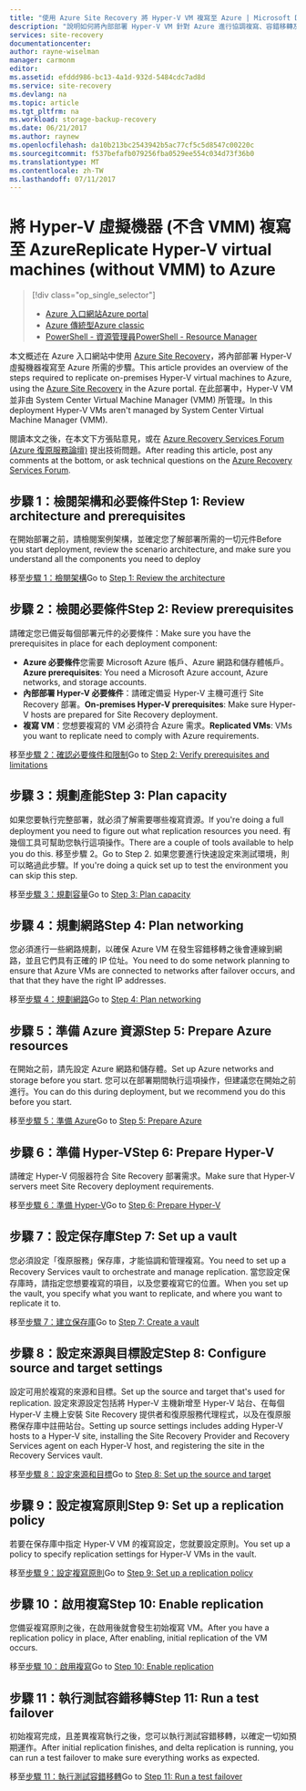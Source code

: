```yaml
---
title: "使用 Azure Site Recovery 將 Hyper-V VM 複寫至 Azure | Microsoft Docs"
description: "說明如何將內部部署 Hyper-V VM 針對 Azure 進行協調複寫、容錯移轉及復原"
services: site-recovery
documentationcenter: 
author: rayne-wiselman
manager: carmonm
editor: 
ms.assetid: efddd986-bc13-4a1d-932d-5484cdc7ad8d
ms.service: site-recovery
ms.devlang: na
ms.topic: article
ms.tgt_pltfrm: na
ms.workload: storage-backup-recovery
ms.date: 06/21/2017
ms.author: raynew
ms.openlocfilehash: da10b213bc2543942b5ac77cf5c5d8547c00220c
ms.sourcegitcommit: f537befafb079256fba0529ee554c034d73f36b0
ms.translationtype: MT
ms.contentlocale: zh-TW
ms.lasthandoff: 07/11/2017
---
```

# <a name="replicate-hyper-v-virtual-machines-without-vmm-to-azure"></a><span data-ttu-id="6f21b-103">將 Hyper-V 虛擬機器 (不含 VMM) 複寫至 Azure</span><span class="sxs-lookup"><span data-stu-id="6f21b-103">Replicate Hyper-V virtual machines (without VMM) to Azure</span></span> 

> [!div class="op_single_selector"]
> * [<span data-ttu-id="6f21b-104">Azure 入口網站</span><span class="sxs-lookup"><span data-stu-id="6f21b-104">Azure portal</span></span>](site-recovery-hyper-v-site-to-azure.md)
> * [<span data-ttu-id="6f21b-105">Azure 傳統型</span><span class="sxs-lookup"><span data-stu-id="6f21b-105">Azure classic</span></span>](site-recovery-hyper-v-site-to-azure-classic.md)
> * [<span data-ttu-id="6f21b-106">PowerShell - 資源管理員</span><span class="sxs-lookup"><span data-stu-id="6f21b-106">PowerShell - Resource Manager</span></span>](site-recovery-deploy-with-powershell-resource-manager.md)
>
>

<span data-ttu-id="6f21b-107">本文概述在 Azure 入口網站中使用 [Azure Site Recovery](site-recovery-overview.md)，將內部部署 Hyper-V 虛擬機器複寫至 Azure 所需的步驟。</span><span class="sxs-lookup"><span data-stu-id="6f21b-107">This article provides an overview of the steps required to replicate on-premises Hyper-V virtual machines to Azure, using the [Azure Site Recovery](site-recovery-overview.md) in the Azure portal.</span></span> <span data-ttu-id="6f21b-108">在此部署中，Hyper-V VM 並非由 System Center Virtual Machine Manager (VMM) 所管理。</span><span class="sxs-lookup"><span data-stu-id="6f21b-108">In this deployment Hyper-V VMs aren't managed by System Center Virtual Machine Manager (VMM).</span></span>


<span data-ttu-id="6f21b-109">閱讀本文之後，在本文下方張貼意見，或在 [Azure Recovery Services Forum (Azure 復原服務論壇)](https://social.msdn.microsoft.com/forums/azure/home?forum=hypervrecovmgr) 提出技術問題。</span><span class="sxs-lookup"><span data-stu-id="6f21b-109">After reading this article, post any comments at the bottom, or ask technical questions on the [Azure Recovery Services Forum](https://social.msdn.microsoft.com/forums/azure/home?forum=hypervrecovmgr).</span></span>


## <a name="step-1-review-architecture-and-prerequisites"></a><span data-ttu-id="6f21b-110">步驟 1：檢閱架構和必要條件</span><span class="sxs-lookup"><span data-stu-id="6f21b-110">Step 1: Review architecture and prerequisites</span></span>

<span data-ttu-id="6f21b-111">在開始部署之前，請檢閱案例架構，並確定您了解部署所需的一切元件</span><span class="sxs-lookup"><span data-stu-id="6f21b-111">Before you start deployment, review the scenario architecture, and make sure you understand all the components you need to deploy</span></span>

<span data-ttu-id="6f21b-112">移至[步驟 1：檢閱架構](hyper-v-site-walkthrough-architecture.md)</span><span class="sxs-lookup"><span data-stu-id="6f21b-112">Go to [Step 1: Review the architecture](hyper-v-site-walkthrough-architecture.md)</span></span>


## <a name="step-2-review-prerequisites"></a><span data-ttu-id="6f21b-113">步驟 2：檢閱必要條件</span><span class="sxs-lookup"><span data-stu-id="6f21b-113">Step 2: Review prerequisites</span></span>

<span data-ttu-id="6f21b-114">請確定您已備妥每個部署元件的必要條件：</span><span class="sxs-lookup"><span data-stu-id="6f21b-114">Make sure you have the prerequisites in place for each deployment component:</span></span>

- <span data-ttu-id="6f21b-115">**Azure 必要條件**您需要 Microsoft Azure 帳戶、Azure 網路和儲存體帳戶。</span><span class="sxs-lookup"><span data-stu-id="6f21b-115">**Azure prerequisites**: You need a Microsoft Azure account, Azure networks, and storage accounts.</span></span>
- <span data-ttu-id="6f21b-116">**內部部署 Hyper-V 必要條件**：請確定備妥 Hyper-V 主機可進行 Site Recovery 部署。</span><span class="sxs-lookup"><span data-stu-id="6f21b-116">**On-premises Hyper-V prerequisites**: Make sure Hyper-V hosts are prepared for Site Recovery deployment.</span></span>
- <span data-ttu-id="6f21b-117">**複寫 VM**：您想要複寫的 VM 必須符合 Azure 需求。</span><span class="sxs-lookup"><span data-stu-id="6f21b-117">**Replicated VMs**: VMs you want to replicate need to comply with Azure requirements.</span></span>

<span data-ttu-id="6f21b-118">移至[步驟 2：確認必要條件和限制](hyper-v-site-walkthrough-prerequisites.md)</span><span class="sxs-lookup"><span data-stu-id="6f21b-118">Go to [Step 2: Verify prerequisites and limitations](hyper-v-site-walkthrough-prerequisites.md)</span></span>

## <a name="step-3-plan-capacity"></a><span data-ttu-id="6f21b-119">步驟 3：規劃產能</span><span class="sxs-lookup"><span data-stu-id="6f21b-119">Step 3: Plan capacity</span></span>

<span data-ttu-id="6f21b-120">如果您要執行完整部署，就必須了解需要哪些複寫資源。</span><span class="sxs-lookup"><span data-stu-id="6f21b-120">If you're doing a full deployment you need to figure out what replication resources you need.</span></span> <span data-ttu-id="6f21b-121">有幾個工具可幫助您執行這項操作。</span><span class="sxs-lookup"><span data-stu-id="6f21b-121">There are a couple of tools available to help you do this.</span></span> <span data-ttu-id="6f21b-122">移至步驟 2。</span><span class="sxs-lookup"><span data-stu-id="6f21b-122">Go to Step 2.</span></span> <span data-ttu-id="6f21b-123">如果您要進行快速設定來測試環境，則可以略過此步驟。</span><span class="sxs-lookup"><span data-stu-id="6f21b-123">If you're doing a quick set up to test the environment you can skip this step.</span></span>

<span data-ttu-id="6f21b-124">移至[步驟 3：規劃容量](hyper-v-site-walkthrough-capacity.md)</span><span class="sxs-lookup"><span data-stu-id="6f21b-124">Go to [Step 3: Plan capacity](hyper-v-site-walkthrough-capacity.md)</span></span>

## <a name="step-4-plan-networking"></a><span data-ttu-id="6f21b-125">步驟 4：規劃網路</span><span class="sxs-lookup"><span data-stu-id="6f21b-125">Step 4: Plan networking</span></span>

<span data-ttu-id="6f21b-126">您必須進行一些網路規劃，以確保 Azure VM 在發生容錯移轉之後會連線到網路，並且它們具有正確的 IP 位址。</span><span class="sxs-lookup"><span data-stu-id="6f21b-126">You need to do some network planning to ensure that Azure VMs are connected to networks after failover occurs, and  that that they have the right IP addresses.</span></span>

<span data-ttu-id="6f21b-127">移至[步驟 4：規劃網路](hyper-v-site-walkthrough-network.md)</span><span class="sxs-lookup"><span data-stu-id="6f21b-127">Go to [Step 4: Plan networking](hyper-v-site-walkthrough-network.md)</span></span>

##  <a name="step-5-prepare-azure-resources"></a><span data-ttu-id="6f21b-128">步驟 5：準備 Azure 資源</span><span class="sxs-lookup"><span data-stu-id="6f21b-128">Step 5: Prepare Azure resources</span></span>

<span data-ttu-id="6f21b-129">在開始之前，請先設定 Azure 網路和儲存體。</span><span class="sxs-lookup"><span data-stu-id="6f21b-129">Set up Azure networks and storage before you start.</span></span> <span data-ttu-id="6f21b-130">您可以在部署期間執行這項操作，但建議您在開始之前進行。</span><span class="sxs-lookup"><span data-stu-id="6f21b-130">You can do this during deployment, but we recommend you do this before you start.</span></span>

<span data-ttu-id="6f21b-131">移至[步驟 5：準備 Azure](hyper-v-site-walkthrough-prepare-azure.md)</span><span class="sxs-lookup"><span data-stu-id="6f21b-131">Go to [Step 5: Prepare Azure](hyper-v-site-walkthrough-prepare-azure.md)</span></span>


## <a name="step-6-prepare-hyper-v"></a><span data-ttu-id="6f21b-132">步驟 6：準備 Hyper-V</span><span class="sxs-lookup"><span data-stu-id="6f21b-132">Step 6: Prepare Hyper-V</span></span>

<span data-ttu-id="6f21b-133">請確定 Hyper-V 伺服器符合 Site Recovery 部署需求。</span><span class="sxs-lookup"><span data-stu-id="6f21b-133">Make sure that Hyper-V servers meet Site Recovery deployment requirements.</span></span>

<span data-ttu-id="6f21b-134">移至[步驟 6：準備 Hyper-V](hyper-v-site-walkthrough-prepare-hyper-v.md)</span><span class="sxs-lookup"><span data-stu-id="6f21b-134">Go to [Step 6: Prepare Hyper-V](hyper-v-site-walkthrough-prepare-hyper-v.md)</span></span>

## <a name="step-7-set-up-a-vault"></a><span data-ttu-id="6f21b-135">步驟 7：設定保存庫</span><span class="sxs-lookup"><span data-stu-id="6f21b-135">Step 7: Set up a vault</span></span>

<span data-ttu-id="6f21b-136">您必須設定「復原服務」保存庫，才能協調和管理複寫。</span><span class="sxs-lookup"><span data-stu-id="6f21b-136">You need to set up a Recovery Services vault to orchestrate and manage replication.</span></span> <span data-ttu-id="6f21b-137">當您設定保存庫時，請指定您想要複寫的項目，以及您要複寫它的位置。</span><span class="sxs-lookup"><span data-stu-id="6f21b-137">When you set up the vault, you specify what you want to replicate, and where you want to replicate it to.</span></span>

<span data-ttu-id="6f21b-138">移至[步驟 7：建立保存庫](hyper-v-site-walkthrough-create-vault.md)</span><span class="sxs-lookup"><span data-stu-id="6f21b-138">Go to [Step 7: Create a vault](hyper-v-site-walkthrough-create-vault.md)</span></span>

## <a name="step-8-configure-source-and-target-settings"></a><span data-ttu-id="6f21b-139">步驟 8：設定來源與目標設定</span><span class="sxs-lookup"><span data-stu-id="6f21b-139">Step 8: Configure source and target settings</span></span>

<span data-ttu-id="6f21b-140">設定可用於複寫的來源和目標。</span><span class="sxs-lookup"><span data-stu-id="6f21b-140">Set up the source and target that's used for replication.</span></span> <span data-ttu-id="6f21b-141">設定來源設定包括將 Hyper-V 主機新增至 Hyper-V 站台、在每個 Hyper-V 主機上安裝 Site Recovery 提供者和復原服務代理程式，以及在復原服務保存庫中註冊站台。</span><span class="sxs-lookup"><span data-stu-id="6f21b-141">Setting up source settings includes adding Hyper-V hosts to a Hyper-V site, installing the Site Recovery Provider and Recovery Services agent on each Hyper-V host, and registering the site in the Recovery Services vault.</span></span>

<span data-ttu-id="6f21b-142">移至[步驟 8：設定來源和目標](hyper-v-site-walkthrough-source-target.md)</span><span class="sxs-lookup"><span data-stu-id="6f21b-142">Go to [Step 8: Set up the source and target](hyper-v-site-walkthrough-source-target.md)</span></span>

## <a name="step-9-set-up-a-replication-policy"></a><span data-ttu-id="6f21b-143">步驟 9：設定複寫原則</span><span class="sxs-lookup"><span data-stu-id="6f21b-143">Step 9: Set up a replication policy</span></span>

<span data-ttu-id="6f21b-144">若要在保存庫中指定 Hyper-V VM 的複寫設定，您就要設定原則。</span><span class="sxs-lookup"><span data-stu-id="6f21b-144">You set up a policy to specify replication settings for Hyper-V VMs in the vault.</span></span>

<span data-ttu-id="6f21b-145">移至[步驟 9：設定複寫原則](hyper-v-site-walkthrough-replication.md)</span><span class="sxs-lookup"><span data-stu-id="6f21b-145">Go to [Step 9: Set up a replication policy](hyper-v-site-walkthrough-replication.md)</span></span>


## <a name="step-10-enable-replication"></a><span data-ttu-id="6f21b-146">步驟 10：啟用複寫</span><span class="sxs-lookup"><span data-stu-id="6f21b-146">Step 10: Enable replication</span></span>

<span data-ttu-id="6f21b-147">您備妥複寫原則之後，在啟用後就會發生初始複寫 VM。</span><span class="sxs-lookup"><span data-stu-id="6f21b-147">After you have a replication policy in place,  After enabling, initial replication of the VM occurs.</span></span>

<span data-ttu-id="6f21b-148">移至[步驟 10：啟用複寫](hyper-v-site-walkthrough-enable-replication.md)</span><span class="sxs-lookup"><span data-stu-id="6f21b-148">Go to [Step 10: Enable replication](hyper-v-site-walkthrough-enable-replication.md)</span></span>

## <a name="step-11-run-a-test-failover"></a><span data-ttu-id="6f21b-149">步驟 11：執行測試容錯移轉</span><span class="sxs-lookup"><span data-stu-id="6f21b-149">Step 11: Run a test failover</span></span>

<span data-ttu-id="6f21b-150">初始複寫完成，且差異複寫執行之後，您可以執行測試容錯移轉，以確定一切如預期運作。</span><span class="sxs-lookup"><span data-stu-id="6f21b-150">After initial replication finishes, and delta replication is running, you can run a test failover to make sure everything works as expected.</span></span>

<span data-ttu-id="6f21b-151">移至[步驟 11：執行測試容錯移轉](hyper-v-site-walkthrough-test-failover.md)</span><span class="sxs-lookup"><span data-stu-id="6f21b-151">Go to [Step 11: Run a test failover](hyper-v-site-walkthrough-test-failover.md)</span></span>
